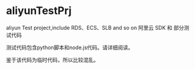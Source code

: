 # aliyunTestPrj
aliyun Test project,include RDS、ECS、SLB and so on
阿里云 SDK 和 部分测试代码

测试代码包含python脚本和node.js代码。请详细阅读。

鉴于该代码为临时代码，所以比较混乱。
